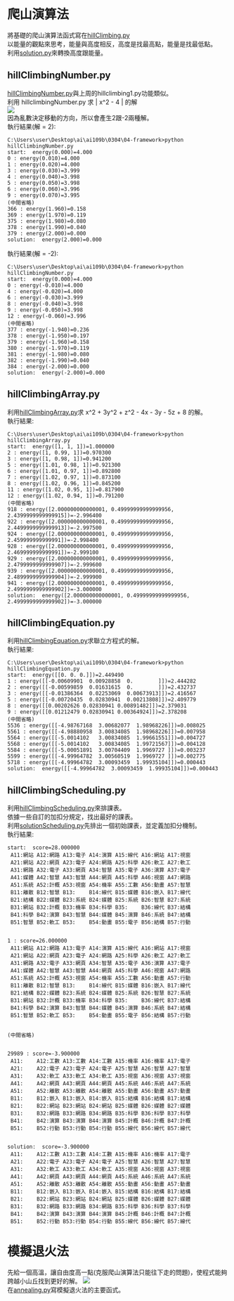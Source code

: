 # 爬山演算法
將基礎的爬山演算法函式寫在[hillClimbing.py](04-framework/hillClimbing.py)<br>
以能量的觀點來思考，能量與高度相反，高度是找最高點，能量是找最低點。<br>
利用[solution.py](04-framework/solution.py)來轉換高度跟能量。<br>
## hillClimbingNumber.py
[hillClimbingNumber.py](04-framework/hillClimbingNumber.py)與上周的hillclimbing1.py功能類似。<br>
利用 hillclimbingNumber.py 求 | x^2 - 4 | 的解<br>
![](images/hillclimbingNumber.jpg)<br>
因為亂數決定移動的方向，所以會產生2跟-2兩種解。<br>
執行結果(解 = 2):<br>
```
C:\Users\user\Desktop\ai\ai109b\0304\04-framework>python hillClimbingNumber.py
start:  energy(0.000)=4.000
0 : energy(0.010)=4.000
1 : energy(0.020)=4.000
3 : energy(0.030)=3.999
4 : energy(0.040)=3.998
5 : energy(0.050)=3.998
6 : energy(0.060)=3.996
9 : energy(0.070)=3.995
(中間省略)
366 : energy(1.960)=0.158
369 : energy(1.970)=0.119
375 : energy(1.980)=0.080
378 : energy(1.990)=0.040
379 : energy(2.000)=0.000
solution:  energy(2.000)=0.000
```
執行結果(解 = -2):<br>
```
C:\Users\user\Desktop\ai\ai109b\0304\04-framework>python hillClimbingNumber.py
start:  energy(0.000)=4.000
0 : energy(-0.010)=4.000
4 : energy(-0.020)=4.000
6 : energy(-0.030)=3.999
8 : energy(-0.040)=3.998
9 : energy(-0.050)=3.998
12 : energy(-0.060)=3.996
(中間省略)
377 : energy(-1.940)=0.236
378 : energy(-1.950)=0.197
379 : energy(-1.960)=0.158
380 : energy(-1.970)=0.119
381 : energy(-1.980)=0.080
382 : energy(-1.990)=0.040
384 : energy(-2.000)=0.000
solution:  energy(-2.000)=0.000
```
## hillClimbingArray.py
利用[hillClimbingArray.py](04-framework\hillClimbingArray.py)求 x^2 + 3y^2 + z^2 - 4x - 3y - 5z + 8 的解。<br>
執行結果:<br>
```
C:\Users\user\Desktop\ai\ai109b\0304\04-framework>python hillClimbingArray.py
start:  energy([1, 1, 1])=1.000000
2 : energy([1, 0.99, 1])=0.970300
3 : energy([1, 0.98, 1])=0.941200
5 : energy([1.01, 0.98, 1])=0.921300
6 : energy([1.01, 0.97, 1])=0.892800
7 : energy([1.02, 0.97, 1])=0.873100
8 : energy([1.02, 0.96, 1])=0.845200
11 : energy([1.02, 0.95, 1])=0.817900
12 : energy([1.02, 0.94, 1])=0.791200
(中間省略)
918 : energy([2.000000000000001, 0.49999999999999956, 2.4399999999999915])=-2.996400
922 : energy([2.000000000000001, 0.49999999999999956, 2.4499999999999913])=-2.997500
924 : energy([2.000000000000001, 0.49999999999999956, 2.459999999999991])=-2.998400
928 : energy([2.000000000000001, 0.49999999999999956, 2.469999999999991])=-2.999100
929 : energy([2.000000000000001, 0.49999999999999956, 2.4799999999999907])=-2.999600
939 : energy([2.000000000000001, 0.49999999999999956, 2.4899999999999904])=-2.999900
941 : energy([2.000000000000001, 0.49999999999999956, 2.4999999999999902])=-3.000000
solution:  energy([2.000000000000001, 0.49999999999999956, 2.4999999999999902])=-3.000000
```
## hillClimbingEquation.py
利用[hillClimbingEquation.py](04-framework\hillClimbingEquation.py)求聯立方程式的解。<br>
執行結果:<br>
```
C:\Users\user\Desktop\ai\ai109b\0304\04-framework>python hillClimbingEquation.py
start:  energy([[0. 0. 0.]])=2.449490
1 : energy([[-0.00609901  0.00928858  0.        ]])=2.444282
2 : energy([[-0.00599859  0.01631615  0.        ]])=2.432737
3 : energy([[-0.01386364  0.02253069  0.00673913]])=2.416567
5 : energy([[-0.00720435  0.02830941  0.00213808]])=2.409779
8 : energy([[0.00202626 0.02830941 0.00891482]])=2.379031   
9 : energy([[0.01212479 0.02830941 0.00364924]])=2.378208
(中間省略)
5536 : energy([[-4.98767168  3.00682077  1.98968226]])=0.008025
5561 : energy([[-4.98880958  3.00834085  1.98968226]])=0.007958
5564 : energy([[-5.0014102   3.00834085  1.99661551]])=0.004727
5568 : energy([[-5.0014102   3.00834085  1.99721567]])=0.004128
5584 : energy([[-5.00051891  3.00704409  1.9969727 ]])=0.003237
5599 : energy([[-4.99964782  3.00560519  1.9969727 ]])=0.002775
5718 : energy([[-4.99964782  3.00093459  1.99935104]])=0.000443
solution:  energy([[-4.99964782  3.00093459  1.99935104]])=0.000443
```
## hillClimbingScheduling.py
利用[hillClimbingScheduling.py](04-framework\hillClimbingScheduling.py)來排課表。<br>
依據一些自訂的加扣分規定，找出最好的課表。<br>
利用[solutionScheduling.py](04-framework\solutionScheduling.py)先排出一個初始課表，並定義加扣分機制。<br>
執行結果:<br>
```
start:  score=28.000000
 A11:網站 A12:網路 A13:電子 A14:演算 A15:線代 A16:網站 A17:視窗 
 A21:網站 A22:網頁 A23:電子 A24:網路 A25:科學 A26:軟工 A27:軟工 
 A31:網路 A32:電子 A33:網頁 A34:智慧 A35:電子 A36:演算 A37:電子 
 A41:媒體 A42:智慧 A43:智慧 A44:網頁 A45:科學 A46:視窗 A47:網路 
 A51:系統 A52:計概 A53:視窗 A54:機率 A55:工數 A56:動畫 A57:智慧 
 B11:離散 B12:智慧 B13:　　 B14:線代 B15:媒體 B16:嵌入 B17:線代 
 B21:結構 B22:媒體 B23:系統 B24:媒體 B25:系統 B26:智慧 B27:系統 
 B31:網站 B32:計概 B33:機率 B34:科學 B35:　　 B36:線代 B37:結構 
 B41:科學 B42:演算 B43:智慧 B44:媒體 B45:演算 B46:系統 B47:結構 
 B51:智慧 B52:軟工 B53:　　 B54:動畫 B55:電子 B56:結構 B57:行動 


1 : score=26.000000
 A11:網站 A12:網路 A13:電子 A14:演算 A15:線代 A16:網站 A17:視窗 
 A21:網站 A22:網頁 A23:電子 A24:網路 A25:科學 A26:軟工 A27:軟工 
 A31:網路 A32:電子 A33:網頁 A34:智慧 A35:電子 A36:演算 A37:電子 
 A41:媒體 A42:智慧 A43:智慧 A44:網頁 A45:科學 A46:視窗 A47:網路 
 A51:系統 A52:計概 A53:視窗 A54:機率 A55:工數 A56:動畫 A57:行動
 B11:離散 B12:智慧 B13:　　 B14:線代 B15:媒體 B16:嵌入 B17:線代
 B21:結構 B22:媒體 B23:系統 B24:媒體 B25:系統 B26:智慧 B27:系統
 B31:網站 B32:計概 B33:機率 B34:科學 B35:　　 B36:線代 B37:結構
 B41:科學 B42:演算 B43:智慧 B44:媒體 B45:演算 B46:系統 B47:結構
 B51:智慧 B52:軟工 B53:　　 B54:動畫 B55:電子 B56:結構 B57:行動


(中間省略)


29989 : score=-3.900000
 A11:　　 A12:工數 A13:工數 A14:工數 A15:機率 A16:機率 A17:電子
 A21:　　 A22:電子 A23:電子 A24:電子 A25:智慧 A26:智慧 A27:智慧
 A31:　　 A32:軟工 A33:軟工 A34:軟工 A35:視窗 A36:視窗 A37:視窗
 A41:　　 A42:網頁 A43:網頁 A44:網頁 A45:系統 A46:系統 A47:系統
 A51:　　 A52:離散 A53:離散 A54:離散 A55:動畫 A56:動畫 A57:動畫
 B11:　　 B12:嵌入 B13:嵌入 B14:嵌入 B15:結構 B16:結構 B17:結構
 B21:　　 B22:網站 B23:網站 B24:網站 B25:媒體 B26:媒體 B27:媒體
 B31:　　 B32:網路 B33:網路 B34:網路 B35:科學 B36:科學 B37:科學
 B41:　　 B42:演算 B43:演算 B44:演算 B45:計概 B46:計概 B47:計概
 B51:　　 B52:行動 B53:行動 B54:行動 B55:線代 B56:線代 B57:線代


solution:  score=-3.900000 
 A11:　　 A12:工數 A13:工數 A14:工數 A15:機率 A16:機率 A17:電子
 A21:　　 A22:電子 A23:電子 A24:電子 A25:智慧 A26:智慧 A27:智慧
 A31:　　 A32:軟工 A33:軟工 A34:軟工 A35:視窗 A36:視窗 A37:視窗
 A41:　　 A42:網頁 A43:網頁 A44:網頁 A45:系統 A46:系統 A47:系統
 A51:　　 A52:離散 A53:離散 A54:離散 A55:動畫 A56:動畫 A57:動畫
 B11:　　 B12:嵌入 B13:嵌入 B14:嵌入 B15:結構 B16:結構 B17:結構
 B21:　　 B22:網站 B23:網站 B24:網站 B25:媒體 B26:媒體 B27:媒體
 B31:　　 B32:網路 B33:網路 B34:網路 B35:科學 B36:科學 B37:科學
 B41:　　 B42:演算 B43:演算 B44:演算 B45:計概 B46:計概 B47:計概
 B51:　　 B52:行動 B53:行動 B54:行動 B55:線代 B56:線代 B57:線代

```
# 模擬退火法
先給一個高溫，讓自由度高一點(克服爬山演算法只能往下走的問題)，使程式能夠跨越小山丘找到更好的解。
![](https://github.com/ja1223/ai109b/blob/main/0304/images/annealing.jpg)<br>
在[annealing.py](04-framework\annealing.py)寫模擬退火法的主要函式。<br>
